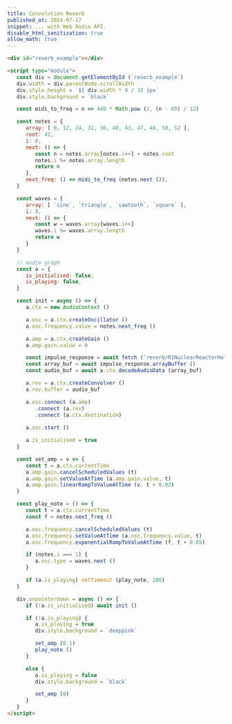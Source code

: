 ```yaml
---
title: Convolution Reverb
published_at: 2024-07-17
snippet: ... with Web Audio API.
disable_html_sanitization: true
allow_math: true
---
```


<div id="reverb_example"></div>

<script type="module">
   const div = document.getElementById (`reverb_example`)
   div.width = div.parentNode.scrollWidth
   div.style.height = `${ div.width * 9 / 32 }px`
   div.style.background = `black`

   const midi_to_freq = n => 440 * Math.pow (2, (n - 69) / 12)

   const notes = {
      array: [ 0, 12, 24, 31, 36, 40, 43, 47, 48, 50, 52 ],
      root: 42,
      i: 0,
      next: () => {
         const n = notes.array[notes.i++] + notes.root
         notes.i %= notes.array.length
         return n
      },
      next_freq: () => midi_to_freq (notes.next ()),
   }

   const waves = {
      array: [ `sine`, `triangle`, `sawtooth`, `square` ],
      i: 0,
      next: () => {
         const w = waves.array[waves.i++]
         waves.i %= waves.array.length
         return w
      }
   }

   // audio graph
   const a = {
      is_initialised: false,
      is_playing: false,
   }

   const init = async () => {
      a.ctx = new AudioContext ()

      a.osc = a.ctx.createOscillator ()
      a.osc.frequency.value = notes.next_freq ()

      a.amp = a.ctx.createGain ()
      a.amp.gain.value = 0

      const impulse_response = await fetch (`reverb/R1NuclearReactorHall.m4a`)
      const array_buf = await impulse_response.arrayBuffer ()
      const audio_buf = await a.ctx.decodeAudioData (array_buf)

      a.rev = a.ctx.createConvolver ()
      a.rev.buffer = audio_buf

      a.osc.connect (a.amp)
         .connect (a.rev)
         .connect (a.ctx.destination)
         
      a.osc.start ()

      a.is_initialised = true
   }

   const set_amp = v => {
      const t = a.ctx.currentTime
      a.amp.gain.cancelScheduledValues (t)
      a.amp.gain.setValueAtTime (a.amp.gain.value, t)
      a.amp.gain.linearRampToValueAtTime (v, t + 0.02)
   }

   const play_note = () => {
      const t = a.ctx.currentTime
      const f = notes.next_freq ()

      a.osc.frequency.cancelScheduledValues (t)
      a.osc.frequency.setValueAtTime (a.osc.frequency.value, t)
      a.osc.frequency.exponentialRampToValueAtTime (f, t + 0.05)

      if (notes.i === 1) {
         a.osc.type = waves.next ()
      }

      if (a.is_playing) setTimeout (play_note, 200)
   }

   div.onpointerdown = async () => {
      if (!a.is_initialised) await init ()

      if (!a.is_playing) {
         a.is_playing = true
         div.style.background = `deeppink`

         set_amp (0.1)
         play_note ()
      }

      else {
         a.is_playing = false
         div.style.background = `black`

         set_amp (0)
      }
   }
</script>  

```html
<div id="reverb_example"></div>

<script type="module">
   const div = document.getElementById (`reverb_example`)
   div.width = div.parentNode.scrollWidth
   div.style.height = `${ div.width * 9 / 32 }px`
   div.style.background = `black`

   const midi_to_freq = n => 440 * Math.pow (2, (n - 69) / 12)

   const notes = {
      array: [ 0, 12, 24, 31, 36, 40, 43, 47, 48, 50, 52 ],
      root: 42,
      i: 0,
      next: () => {
         const n = notes.array[notes.i++] + notes.root
         notes.i %= notes.array.length
         return n
      },
      next_freq: () => midi_to_freq (notes.next ()),
   }

   const waves = {
      array: [ `sine`, `triangle`, `sawtooth`, `square` ],
      i: 0,
      next: () => {
         const w = waves.array[waves.i++]
         waves.i %= waves.array.length
         return w
      }
   }

   // audio graph
   const a = {
      is_initialised: false,
      is_playing: false,
   }

   const init = async () => {
      a.ctx = new AudioContext ()

      a.osc = a.ctx.createOscillator ()
      a.osc.frequency.value = notes.next_freq ()

      a.amp = a.ctx.createGain ()
      a.amp.gain.value = 0

      const impulse_response = await fetch (`reverb/R1NuclearReactorHall.m4a`)
      const array_buf = await impulse_response.arrayBuffer ()
      const audio_buf = await a.ctx.decodeAudioData (array_buf)

      a.rev = a.ctx.createConvolver ()
      a.rev.buffer = audio_buf

      a.osc.connect (a.amp)
         .connect (a.rev)
         .connect (a.ctx.destination)
         
      a.osc.start ()

      a.is_initialised = true
   }

   const set_amp = v => {
      const t = a.ctx.currentTime
      a.amp.gain.cancelScheduledValues (t)
      a.amp.gain.setValueAtTime (a.amp.gain.value, t)
      a.amp.gain.linearRampToValueAtTime (v, t + 0.02)
   }

   const play_note = () => {
      const t = a.ctx.currentTime
      const f = notes.next_freq ()

      a.osc.frequency.cancelScheduledValues (t)
      a.osc.frequency.setValueAtTime (a.osc.frequency.value, t)
      a.osc.frequency.exponentialRampToValueAtTime (f, t + 0.05)

      if (notes.i === 1) {
         a.osc.type = waves.next ()
      }

      if (a.is_playing) setTimeout (play_note, 200)
   }

   div.onpointerdown = async () => {
      if (!a.is_initialised) await init ()

      if (!a.is_playing) {
         a.is_playing = true
         div.style.background = `deeppink`

         set_amp (0.1)
         play_note ()
      }

      else {
         a.is_playing = false
         div.style.background = `black`

         set_amp (0)
      }
   }
</script>  
```